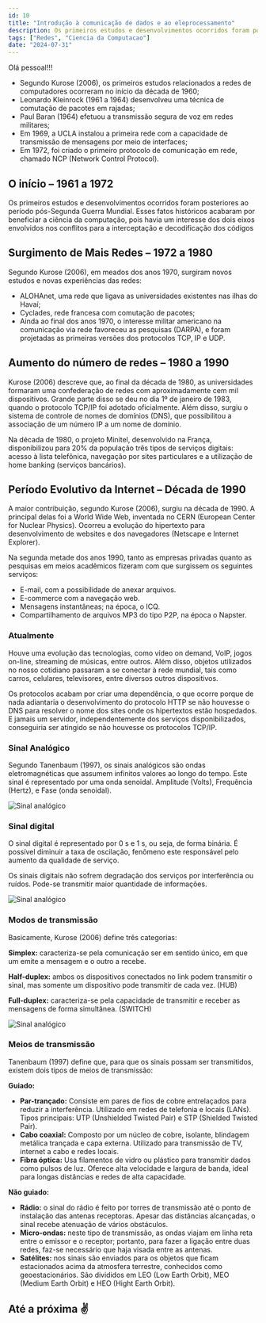 ```yaml
---
id: 10
title: "Introdução à comunicação de dados e ao eleprocessamento"
description: Os primeiros estudos e desenvolvimentos ocorridos foram posteriores ao período pós-Segunda Guerra Mundial...
tags: ["Redes", "Ciencia da Computacao"]
date: "2024-07-31"
---
```


Olá pessoal!!!

- Segundo Kurose (2006), os primeiros estudos relacionados a redes de computadores ocorreram no início da década de 1960;
- Leonardo Kleinrock (1961 a 1964) desenvolveu uma técnica de comutação de pacotes em rajadas;
- Paul Baran (1964) efetuou a transmissão segura de voz em redes militares;
- Em 1969, a UCLA instalou a primeira rede com a capacidade de transmissão de mensagens por meio de interfaces;
- Em 1972, foi criado o primeiro protocolo de comunicação em rede, chamado NCP (Network Control Protocol).

## O início – 1961 a 1972

Os primeiros estudos e desenvolvimentos ocorridos foram
posteriores ao período pós-Segunda Guerra Mundial. Esses fatos
históricos acabaram por beneficiar a ciência da computação, pois havia
um interesse dos dois eixos envolvidos nos conflitos para a
interceptação e decodificação dos códigos

## Surgimento de Mais Redes – 1972 a 1980

Segundo Kurose (2006), em meados dos anos 1970, surgiram novos estudos e novas experiências das redes:

- ALOHAnet, uma rede que ligava as universidades existentes nas ilhas do Havaí;
- Cyclades, rede francesa com comutação de pacotes;
- Ainda ao final dos anos 1970, o interesse militar americano na comunicação via rede favoreceu as pesquisas (DARPA), e foram projetadas as primeiras versões dos protocolos TCP, IP e UDP.

## Aumento do número de redes – 1980 a 1990

Kurose (2006) descreve que, ao final da década de 1980, as universidades formaram uma confederação de redes com aproximadamente cem mil dispositivos. Grande parte disso se deu no dia 1º de janeiro de 1983, quando o protocolo TCP/IP foi adotado oficialmente. Além disso, surgiu o sistema de controle de nomes de domínios (DNS), que possibilitou a associação de um número IP a um nome de domínio.

Na década de 1980, o projeto Minitel, desenvolvido na França, disponibilizou para 20% da população três tipos de serviços digitais: acesso à lista telefônica, navegação por sites particulares e a utilização de home banking (serviços bancários).

## Período Evolutivo da Internet – Década de 1990

A maior contribuição, segundo Kurose (2006), surgiu na década de 1990. A principal delas foi a World Wide Web, inventada no CERN (European Center for Nuclear Physics). Ocorreu a evolução do hipertexto para desenvolvimento de websites e dos navegadores (Netscape e Internet Explorer).

Na segunda metade dos anos 1990, tanto as empresas privadas quanto as pesquisas em meios acadêmicos fizeram com que surgissem os seguintes serviços:

- E-mail, com a possibilidade de anexar arquivos.
- E-commerce com a navegação web.
- Mensagens instantâneas; na época, o ICQ.
- Compartilhamento de arquivos MP3 do tipo P2P, na época o Napster.

### Atualmente

Houve uma evolução das tecnologias, como vídeo on demand, VoIP, jogos on-line, streaming de músicas, entre outros. Além disso, objetos utilizados no nosso cotidiano passaram a se conectar à rede mundial, tais como carros, celulares, televisores, entre diversos outros dispositivos.

Os protocolos acabam por criar uma dependência, o que ocorre porque de nada adiantaria o desenvolvimento do protocolo HTTP se não houvesse o DNS para resolver o nome dos sites onde os hipertextos estão hospedados. E jamais um servidor, independentemente dos serviços disponibilizados, conseguiria ser atingido se não houvesse os protocolos TCP/IP.

### Sinal Analógico

Segundo Tanenbaum (1997), os sinais analógicos são ondas eletromagnéticas que assumem infinitos valores ao longo do tempo. Este sinal é representado por uma onda senoidal. Amplitude (Volts), Frequência (Hertz), e Fase (onda senoidal).

![Sinal analógico](/assets/blog/10/01.jpg "Sinal analógico")

### Sinal digital

O sinal digital é representado por 0 s e 1 s, ou seja, de forma
binária. É possível diminuir a taxa de oscilação, fenômeno este
responsável pelo aumento da qualidade de serviço.

Os sinais digitais não sofrem degradação dos serviços por
interferência ou ruídos. Pode-se transmitir maior quantidade de
informações.

![Sinal analógico](/assets/blog/10/02.jpg "Sinal analógico")

### Modos de transmissão

Basicamente, Kurose (2006) define três categorias:

**Simplex:** caracteriza-se pela comunicação ser em sentido único, em
que um emite a mensagem e o outro a recebe.

**Half-duplex:** ambos os dispositivos conectados no link podem
transmitir o sinal, mas somente um dispositivo pode transmitir de cada
vez. (HUB)

**Full-duplex:** caracteriza-se pela capacidade de transmitir e receber as
mensagens de forma simultânea. (SWITCH)

![Sinal analógico](/assets/blog/10/03.jpg "Sinal analógico")

### Meios de transmissão

Tanenbaum (1997) define que, para que os sinais possam ser
transmitidos, existem dois tipos de meios de transmissão:

**Guiado:**

- **Par-trançado:** Consiste em pares de fios de cobre entrelaçados para reduzir a interferência. Utilizado em redes de telefonia e locais (LANs). Tipos principais: UTP (Unshielded Twisted Pair) e STP (Shielded Twisted Pair).
- **Cabo coaxial:** Composto por um núcleo de cobre, isolante, blindagem metálica trançada e capa externa. Utilizado para transmissão de TV, internet a cabo e redes locais.
- **Fibra óptica:** Usa filamentos de vidro ou plástico para transmitir dados como pulsos de luz. Oferece alta velocidade e largura de banda, ideal para longas distâncias e redes de alta capacidade.

**Não guiado:**

- **Rádio:** o sinal do rádio é feito por torres de transmissão até o ponto
de instalação das antenas receptoras. Apesar das distâncias
alcançadas, o sinal recebe atenuação de vários obstáculos.
- **Micro-ondas:** neste tipo de transmissão, as ondas viajam em linha
reta entre o emissor e o receptor; portanto, para fazer a ligação entre
duas redes, faz-se necessário que haja visada entre as antenas.
- **Satélites:** nos sinais são enviados para os objetos que ficam
estacionados acima da atmosfera terrestre, conhecidos como
geoestacionários. São divididos em LEO (Low Earth Orbit), MEO
(Medium Earth Orbit) e HEO (Hight Earth Orbit).

## Até a próxima ✌️